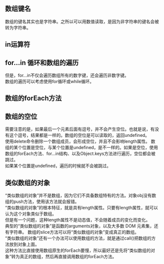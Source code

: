 ## 数组键名
数组的键名其实也是字符串。之所以可以用数值读取，是因为非字符串的键名会被转为字符串。
## in运算符
## for...in 循环和数组的遍历 
但是，for...in不仅会遍历数组所有的数字键，还会遍历非数字键。  
数组的遍历可以考虑使用for循环或while循环。  
## 数组的forEach方法
## 数组的空位
需要注意的是，如果最后一个元素后面有逗号，并不会产生空位。也就是说，有没有这个逗号，结果都是一样的。数组的空位是可以读取的，返回undefined。  
使用delete命令删除一个数组成员，会形成空位，并且不会影响length属性。
数组的某个位置是空位，与某个位置是undefined，是不一样的。如果是空位，使用数组的forEach方法、for...in结构、以及Object.keys方法进行遍历，空位都会被跳过。  
如果某个位置是undefined，遍历的时候就不会被跳过。  
## 类似数组的对象
“类似数组的对象”并不是数组，因为它们不具备数组特有的方法。对象obj没有数组的push方法，使用该方法就会报错。  
“类似数组的对象”的根本特征，就是具有length属性。只要有length属性，就可以认为这个对象类似于数组。  
但是有一个问题，这种length属性不是动态值，不会随着成员的变化而变化。  
典型的“类似数组的对象”是函数的arguments对象，以及大多数 DOM 元素集，还有字符串。 
数组的slice方法可以将“类似数组的对象”变成真正的数组。  
“类似数组的对象”还有一个办法可以使用数组的方法，就是通过call()把数组的方法放到对象上面。  
这种方法比直接使用数组原生的forEach要慢，所以最好还是先将“类似数组的对象”转为真正的数组，然后再直接调用数组的forEach方法。

